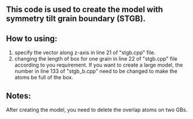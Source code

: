 ## This code is used to create the model with symmetry tilt grain boundary (STGB).

## How to using:
1) specify the vector along z-axis in line 21 of "stgb.cpp" file.
2) changing the length of box for one grain in line 22 of "stgb.cpp" file according to you requirement. If you want to create a large model, the number in line 133 of "stgb_b.cpp" need to be changed to make the atoms be full of the box.

## Notes:
After creating the model, you need to delete the overlap atoms on two GBs.
